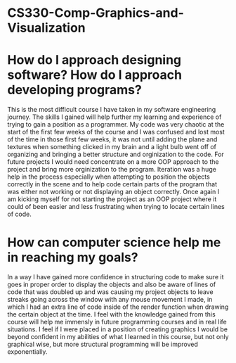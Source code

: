 # CS330-Comp-Graphics-and-Visualization

# How do I approach designing software? How do I approach developing programs?
  This is the most difficult course I have taken in my software engineering journey. The skills I gained will help further my learning and experience of trying to gain a position as a programmer. My code was very chaotic at the start of the first few weeks of the course and I was confused and lost most of the time in those first few weeks, it was not until adding the plane and textures when something clicked in my brain and a light bulb went off of organizing and bringing a better structure and orginization to the code. For future projects I would need concentrate on a more OOP approach to the project and bring more orginization to the program. Iteration was a huge help in the process especially when attempting to position the objects correctly in the scene and to help code certain parts of the program that was either not working or not displaying an object correctly. Once again I am kicking myself for not starting the project as an OOP project where it could of been easier and less frustrating when trying to locate certain lines of code. 
  
# How can computer science help me in reaching my goals?
  In a way I have gained more confidence in structuring code to make sure it goes in proper order to display the objects and also be aware of lines of code that was doubled up and was causing my project objects to leave streaks going across the window with any mouse movement I made, in which I had an extra line of code inside of the render function when drawing the certain object at the time. I feel with the knowledge gained from this course will help me immensly in future programming courses and in real life situations. I feel if I were placed in a position of creating graphics I would be beyond confident in my abilities of what I learned in this course, but not only graphical wise, but more structural programming will be improved exponentially. 
